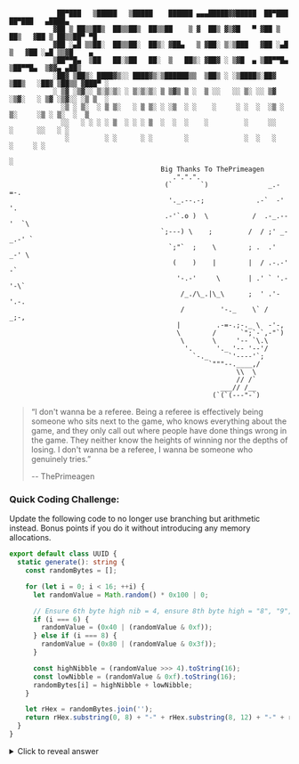  ```

             ██▀███   ▒█████   ▒█████    ██████ ▄▄▄█████▓▓█████  ██▀███      ██▀███   ▄████▄
            ▓██ ▒ ██▒▒██▒  ██▒▒██▒  ██▒▒██    ▒ ▓  ██▒ ▓▒▓█   ▀ ▓██ ▒ ██▒   ▓██ ▒ ██▒▒██▀ ▀█
            ▓██ ░▄█ ▒▒██░  ██▒▒██░  ██▒░ ▓██▄   ▒ ▓██░ ▒░▒███   ▓██ ░▄█ ▒   ▓██ ░▄█ ▒▒▓█    ▄
            ▒██▀▀█▄  ▒██   ██░▒██   ██░  ▒   ██▒░ ▓██▓ ░ ▒▓█  ▄ ▒██▀▀█▄     ▒██▀▀█▄  ▒▓▓▄ ▄██▒
            ░██▓ ▒██▒░ ████▓▒░░ ████▓▒░▒██████▒▒  ▒██▒ ░ ░▒████▒░██▓ ▒██▒   ░██▓ ▒██▒▒ ▓███▀ ░
            ░ ▒▓ ░▒▓░░ ▒░▒░▒░ ░ ▒░▒░▒░ ▒ ▒▓▒ ▒ ░  ▒ ░░   ░░ ▒░ ░░ ▒▓ ░▒▓░   ░ ▒▓ ░▒▓░░ ░▒ ▒  ░
              ░▒ ░ ▒░  ░ ▒ ▒░   ░ ▒ ▒░ ░ ░▒  ░ ░    ░     ░ ░  ░  ░▒ ░ ▒░     ░▒ ░ ▒░  ░  ▒
              ░░   ░ ░ ░ ░ ▒  ░ ░ ░ ▒  ░  ░  ░    ░         ░     ░░   ░      ░░   ░ ░
               ░         ░ ░      ░ ░        ░              ░  ░   ░           ░     ░ ░
                                                                                     ░
                                       Big Thanks To ThePrimeagen
                                          .".".".
                                        (`       `)               _.-=-.
                                         '._.--.-;             .-`  -'  '.
                                        .-'`.o )  \           /  .-_.--'  `\
                                       `;---) \    ;         /  / ;' _-_.-' `
                                         `;"`  ;    \        ; .  .'   _-' \
                                          (    )    |        |  / .-.-'    -`
                                           '-.-'     \       | .' ` '.-'-\`
                                            /_./\_.|\_\      ;  ' .'-'.-.
                                            /         '-._    \` /  _;-,
                                           |         .-=-.;-._ \  -'-,
                                           \        /      `";`-`,-"`)
                                            \       \     '-- `\.\
                                             '.      '._ '-- '--'/
                                               `-._     `'----'`;
                                                   `"""--.____,/
                                                          \\  \
                                                          // /`
                                                      ___// /__
                                                    (`(`(---"-`)
```

> “I don't wanna be a referee.
> Being a referee is effectively being someone
> who sits next to the game,
> who knows everything about the game,
> and they only call out where people have done things wrong in the game.
> They neither know the heights of winning
> nor the depths of losing.
> I don't wanna be a referee,
>  I wanna be someone who genuinely tries.”
>
> -- ThePrimeagen


### Quick Coding Challenge:

Update the following code to no longer use branching but arithmetic instead. Bonus points if you do it without introducing any memory allocations.

```typescript
export default class UUID {
  static generate(): string {
    const randomBytes = [];

    for (let i = 0; i < 16; ++i) {
      let randomValue = Math.random() * 0x100 | 0;

      // Ensure 6th byte high nib = 4, ensure 8th byte high = "8", "9", "A" or "B".
      if (i === 6) {
        randomValue = (0x40 | (randomValue & 0xf));
      } else if (i === 8) {
        randomValue = (0x80 | (randomValue & 0x3f));
      }

      const highNibble = (randomValue >>> 4).toString(16);
      const lowNibble = (randomValue & 0xf).toString(16);
      randomBytes[i] = highNibble + lowNibble;
    }

    let rHex = randomBytes.join('');
    return rHex.substring(0, 8) + "-" + rHex.substring(8, 12) + "-" + rHex.substring(12, 16) + "-" + rHex.substring(16, 20) + "-" + rHex.substring(20, 32);
  }
}
```

<details>
<summary>Click to reveal answer</summary>

```typescript
export default class UUID {
  static generate(): string {
    const randomBytes = [];

    for (let i = 0; i < 16; ++i) {
      let randomValue = Math.random() * 0x100 | 0;
      randomValue = (randomValue & ~(~~(i === 6) * 0xf0 | ~~(i === 8) * 0xc0)) | (~~(i === 6) * 0x40) | (~~(i === 8) * 0x80);
      randomBytes[i] = (randomValue >>> 4).toString(16) + (randomValue & 0xf).toString(16);
    }

    let rHex = randomBytes.join('');
    return rHex.substring(0, 8) + "-" + rHex.substring(8, 12) + "-" + rHex.substring(12, 16) + "-" + rHex.substring(16, 20) + "-" + rHex.substring(20, 32);
  }
}
```

</details>

